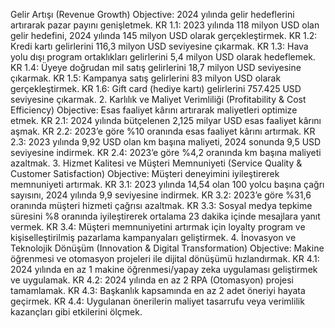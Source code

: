Gelir Artışı (Revenue Growth)
Objective: 2024 yılında gelir hedeflerini artırarak pazar payını genişletmek.
KR 1.1: 2023 yılında 118 milyon USD olan gelir hedefini, 2024 yılında 145 milyon USD olarak gerçekleştirmek.
KR 1.2: Kredi kartı gelirlerini 116,3 milyon USD seviyesine çıkarmak.
KR 1.3: Hava yolu dışı program ortaklıkları gelirlerini 5,4 milyon USD olarak hedeflemek.
KR 1.4: Üyeye doğrudan mil satış gelirlerini 18,7 milyon USD seviyesine çıkarmak.
KR 1.5: Kampanya satış gelirlerini 83 milyon USD olarak gerçekleştirmek.
KR 1.6: Gift card (hediye kartı) gelirlerini 757.425 USD seviyesine çıkarmak.
2. Karlılık ve Maliyet Verimliliği (Profitability & Cost Efficiency)
Objective: Esas faaliyet kârını artırarak maliyetleri optimize etmek.
KR 2.1: 2024 yılında bütçelenen 2,125 milyar USD esas faaliyet kârını aşmak.
KR 2.2: 2023’e göre %10 oranında esas faaliyet kârını artırmak.
KR 2.3: 2023 yılında 9,92 USD olan km başına maliyeti, 2024 sonunda 9,5 USD seviyesine indirmek.
KR 2.4: 2023’e göre %4,2 oranında km başına maliyeti azaltmak.
3. Hizmet Kalitesi ve Müşteri Memnuniyeti (Service Quality & Customer Satisfaction)
Objective: Müşteri deneyimini iyileştirerek memnuniyeti artırmak.
KR 3.1: 2023 yılında 14,54 olan 100 yolcu başına çağrı sayısını, 2024 yılında 9,9 seviyesine indirmek.
KR 3.2: 2023’e göre %31,6 oranında müşteri hizmeti çağrısı azaltmak.
KR 3.3: Sosyal medya tepkime süresini %8 oranında iyileştirerek ortalama 23 dakika içinde mesajlara yanıt vermek.
KR 3.4: Müşteri memnuniyetini artırmak için loyalty program ve kişiselleştirilmiş pazarlama kampanyaları geliştirmek.
4. İnovasyon ve Teknolojik Dönüşüm (Innovation & Digital Transformation)
Objective: Makine öğrenmesi ve otomasyon projeleri ile dijital dönüşümü hızlandırmak.
KR 4.1: 2024 yılında en az 1 makine öğrenmesi/yapay zeka uygulaması geliştirmek ve uygulamak.
KR 4.2: 2024 yılında en az 2 RPA (Otomasyon) projesi tamamlamak.
KR 4.3: Başkanlık kapsamında en az 2 adet öneriyi hayata geçirmek.
KR 4.4: Uygulanan önerilerin maliyet tasarrufu veya verimlilik kazançları gibi etkilerini ölçmek.
